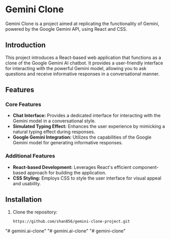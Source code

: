 # Gemini Clone

Gemini Clone is a project aimed at replicating the functionality of Gemini, powered by the Google Gemini API, using React and CSS.

## Introduction

This project introduces a React-based web application that functions as a clone of the Google Gemini AI chatbot. It provides a user-friendly interface for interacting with the powerful Gemini model, allowing you to ask questions and receive informative responses in a conversational manner.

## Features

### Core Features

- **Chat Interface:** Provides a dedicated interface for interacting with the Gemini model in a conversational style.
- **Simulated Typing Effect:** Enhances the user experience by mimicking a natural typing effect during responses.
- **Google Gemini Integration:** Utilizes the capabilities of the Google Gemini model for generating informative responses.

### Additional Features

- **React-based Development:** Leverages React's efficient component-based approach for building the application.
- **CSS Styling:** Employs CSS to style the user interface for visual appeal and usability.


## Installation

1. Clone the repository:

   ```bash
   https://github.com/shan856/gemini-clone-project.git
"# gemini.ai-clone" 
"# gemini.ai-clone" 
"# gemini-clone" 
